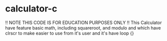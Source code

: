 # calculator-c
!! NOTE THIS CODE IS FOR EDUCATION PURPOSES ONLY !!
This Calculator have feature basic math, including squareroot, and modulo
and which have clrscr to make easier to use from it's user
and it's have loop {}
